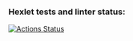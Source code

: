 ### Hexlet tests and linter status:
[![Actions Status](https://github.com/igor23samohvalov/layout-designer-project-lvl2/workflows/hexlet-check/badge.svg)](https://github.com/igor23samohvalov/layout-designer-project-lvl2/actions)